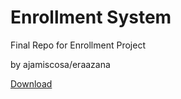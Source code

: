 # Enrollment System
Final Repo for Enrollment Project

by ajamiscosa/eraazana

<a href='https://github.com/devfinity-fx/devfx-enr/archive/master.zip'>Download</a>
